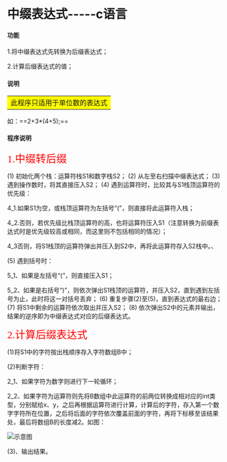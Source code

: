 # 中缀表达式-----c语言

#### 功能

1.将中缀表达式先转换为后缀表达式；

2.计算后缀表达式的值；

#### 说明

<table><tr><td bgcolor = "yellow">此程序只适用于单位数的表达式</td></tr></table>如：==2+3*(4+5);==

#### 程序说明

<font size = "5" face = "楷体" color = "red">1.中缀转后缀</font>

(1) 初始化两个栈：运算符栈S1和数字栈S2；
(2) 从左至右扫描中缀表达式；
(3) 遇到操作数时，将其直接压入S2；
(4) 遇到运算符时，比较其与S1栈顶运算符的优先级：

4_1.如果S1为空，或栈顶运算符为左括号“(”，则直接将此运算符入栈；

4_2.否则，若优先级比栈顶运算符的高，也将运算符压入S1（注意转换为前缀表达式时是优先级较高或相同，而这里则不包括相同的情况）；

4_3否则，将S1栈顶的运算符弹出并压入到S2中，再将此运算符存入S2栈中。、

(5) 遇到括号时：

5_1、如果是左括号“(”，则直接压入S1；

5_2、如果是右括号“)”，则依次弹出S1栈顶的运算符，并压入S2，直到遇到左括号为止，此时将这一对括号丢弃；
(6) 重复步骤(2)至(5)，直到表达式的最右边；
(7) 将S1中剩余的运算符依次取出并压入S2；
(8) 依次弹出S2中的元素并输出，结果的逆序即为中缀表达式对应的后缀表达式。

<font size = "5" face = "楷体" color = "red">2.计算后缀表达式</font>

(1)将S1中的字符按出栈顺序存入字符数组B中；

(2)判断字符：

2_1、如果字符为数字则进行下一轮循环；

2_2、如果字符为运算符则先将B数组中此运算符的前两位转换成相对应的int类型，分别赋给x、y，之后再根据运算符进行计算，计算后的字符，存入第一个数字字符所在位置，之后将后面的字符依次覆盖前面的字符，再将下标移至该结果处，最后将数组B的长度减2。如图：

![示意图][1]

(3)、输出结果。

[1]:C:\Users\gaidi\Desktop\无标题.png



